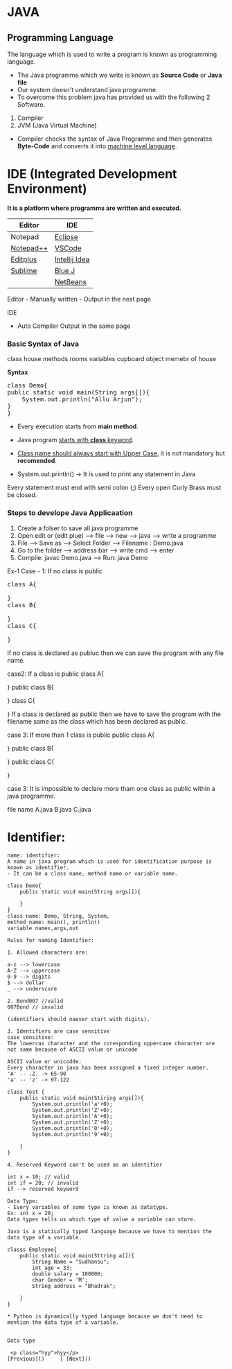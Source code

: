 <style>
.child{
    position: fixed;
    bottom: 0;
    right:0;
}
    </style>
   
    
#   JAVA 

## Programming Language
The language which is used to write a program is known as programming language.
- The Java programme which we write is known as **Source Code** or **Java file**
- Our system doesn't understand java programme.
- To overcome this problem java has provided us with the following 2 Software.

1. Compiler
2. JVM (Java Virtual Machine)

- Compiler checks the syntax of Java Programme and then generates **Byte-Code** and converts it into <u>machine level language</u>.

# IDE (Integrated Development Environment)
**It is a platform where programms are written and executed.**

<center>

| Editor    	| IDE           	|
|-----------	|---------------	|
| Notepad   	| [Eclipse](https://eclipseide.org/)       	|
| [Notepad++](https://notepad-plus-plus.org/downloads/) 	| [VSCode](https://code.visualstudio.com/)        	|
| [Editplus](https://www.editplus.com/download.html)  	| [Intellij Idea](https://www.jetbrains.com/idea/download/?section=windows) 	|
| [Sublime](https://www.sublimetext.com/)   	| [Blue J](https://www.bluej.org/)        	|
|           	| [NetBeans](https://netbeans.apache.org/front/main/index.html) 
    


</center>
Editor 
- Manually written 
- Output in the nest page

IDE
- Auto Compiler
Output in the same page

### Basic Syntax of Java

class house
methods rooms
variables cupboard
object memebr of house


**Syntax**

<pre>
class Demo{
public static void main(String args[]){
    System.out.println("Allu Arjun");
}
}
</pre>

- Every execution starts from **main method**.
- Java program <u>starts with **class** keyword</u>.
- <u>Class name should always start with Upper Case</u>, it is not mandatory but **recomended**.

- System.out.println() -> It is used to print any statement in Java

Every statement must end with semi colon (;)
Every open Curly Brass must be closed.

### Steps to develope Java Applicaation
1. Create a folser to save all java programme
2. Open edit or (edit plue) --> file --> new --> java --> write a programme
3. File --> Save as --> Select Folder --> Filename : Demo.java
4. Go to the folder --> address bar --> write cmd --> enter
5. Compile: javac Demo.java --> Run: java Demo  


Ex-1
Case - 1: If no class is public
<pre>
class A{

}
class B{

}
class C{

}
</pre>
If no class is declared as publuc then we can save the program with any file name.

case2: If a class is public
class A{

}
public class B{

}
class C{

}
If a class is declared as public then we have to save the program with the filename same as the class which has been
declared as public.

case 3: If more than 1 class is public
public class A{

}
public class B{

}
public class C{

}

case 3: It is impossible to declare more tham one class as public within a java programme.

file name
A.java 
B.java
C.java

# Identifier:
```````````````````````````
name: identifier:
A name in java program which is used for identification purpose is known as identifier.
- It can be a class name, method name or variable name.

class Demo{
    public static void main(String args[]){

    }
}
class name: Demo, String, System, 
method name: main(), println()
variable namex,args,out

Rules for naming Identifier:

1. Allowed characters are:

a-z --> lowercase
A-Z --> uppercase
0-9 --> digits
$ --> dollar
_ --> underscore

2. Bond007 //valid
007Bond // invalid

(identifiers should naever start with digits).

3. Identifiers are case sensitive
case sensitive:
The lowercas character and the coresponding uppercase character are not same because of ASCII value or unicode

ASCII value or unicodde:
Every character in java has been assigned a fixed integer number.
'A' -- .Z. -> 65-90
'a' -- 'z' -> 97-122

class Test {
    public static void main(Stiring args[]){
        System.out.println('a'+0);
        System.out.println('Z'+0);
        System.out.println('A'+0);
        System.out.println('Z'+0);
        System.out.println('0'+0);
        System.out.println('9'+0);

    }
}

4. Reserved Keyword can't be used as an identifier

int x = 10; // valid
int if = 20; // invalid
if --> reserved keyword

Data Type:
- Every variables of some type is known as datatype.
Ex: int x = 20;
Data types tells us which type of value a variable can store.

Java is a statically typed language because we have to mention the data type of a variable.

classs Employee{
    public static void main(Sttring a[]){
        String Name = "Sudhansu";
        int age = 33;
        double salary = 100000;
        char Gender = 'M';
        String address = "Bhadrak";

    }
}

* Python is dynamically typed language because we don't need to mention the data type of a variable.


Data type

 <p class="hyy">hyy</p>
[Previous]() 	 | [Next]()
